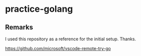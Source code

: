 # practice-golang


## Remarks

I used this repository as a reference for the initial setup. Thanks.

https://github.com/microsoft/vscode-remote-try-go